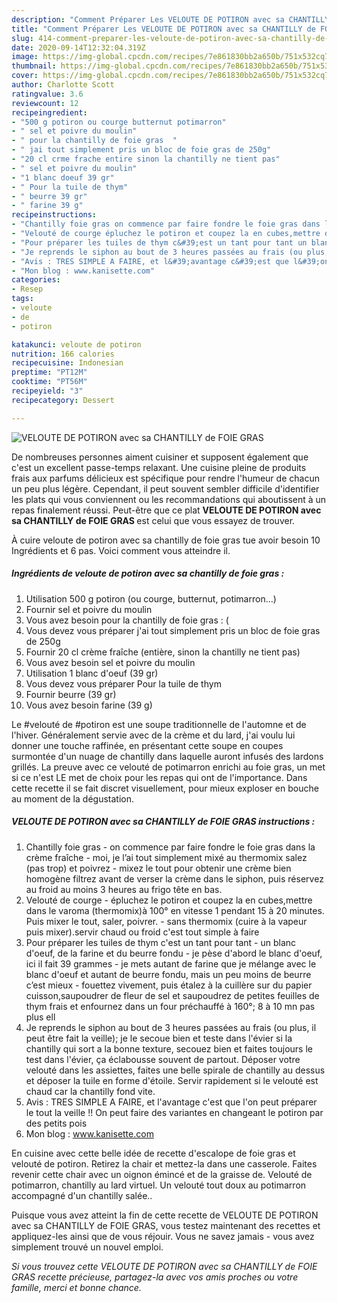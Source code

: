 ```yaml
---
description: "Comment Préparer Les VELOUTE DE POTIRON avec sa CHANTILLY de FOIE GRAS"
title: "Comment Préparer Les VELOUTE DE POTIRON avec sa CHANTILLY de FOIE GRAS"
slug: 414-comment-preparer-les-veloute-de-potiron-avec-sa-chantilly-de-foie-gras
date: 2020-09-14T12:32:04.319Z
image: https://img-global.cpcdn.com/recipes/7e861830bb2a650b/751x532cq70/veloute-de-potiron-avec-sa-chantilly-de-foie-gras-photo-principale-de-la-recette.jpg
thumbnail: https://img-global.cpcdn.com/recipes/7e861830bb2a650b/751x532cq70/veloute-de-potiron-avec-sa-chantilly-de-foie-gras-photo-principale-de-la-recette.jpg
cover: https://img-global.cpcdn.com/recipes/7e861830bb2a650b/751x532cq70/veloute-de-potiron-avec-sa-chantilly-de-foie-gras-photo-principale-de-la-recette.jpg
author: Charlotte Scott
ratingvalue: 3.6
reviewcount: 12
recipeingredient:
- "500 g potiron ou courge butternut potimarron"
- " sel et poivre du moulin"
- " pour la chantilly de foie gras  "
- " jai tout simplement pris un bloc de foie gras de 250g"
- "20 cl crme frache entire sinon la chantilly ne tient pas"
- " sel et poivre du moulin"
- "1 blanc doeuf 39 gr"
- " Pour la tuile de thym"
- " beurre 39 gr"
- " farine 39 g"
recipeinstructions:
- "Chantilly foie gras on commence par faire fondre le foie gras dans la crème fraîche moi, je l’ai tout simplement mixé au thermomix salez (pas trop) et poivrez mixez le tout pour obtenir une crème bien homogène filtrez avant de verser la crème dans le siphon, puis réservez au froid au moins 3 heures au frigo tête en bas."
- "Velouté de courge épluchez le potiron et coupez la en cubes,mettre dans le varoma (thermomix)à 100° en vitesse 1 pendant 15 à 20 minutes. Puis mixer le tout, saler, poivrer. sans thermomix (cuire à la vapeur puis mixer).servir chaud ou froid c&#39;est tout simple à faire"
- "Pour préparer les tuiles de thym c&#39;est un tant pour tant un blanc d&#39;oeuf, de la farine et du beurre fondu je pèse d&#39;abord le blanc d&#39;oeuf, ici il fait 39 grammes je mets autant de farine que je mélange avec le blanc d&#39;oeuf et autant de beurre fondu, mais un peu moins de beurre c’est mieux fouettez vivement, puis étalez à la cuillère sur du papier cuisson,saupoudrer de fleur de sel et saupoudrez de petites feuilles de thym frais et enfournez dans un four préchauffé à 160°; 8 à 10 mn pas plus ell"
- "Je reprends le siphon au bout de 3 heures passées au frais (ou plus, il peut être fait la veille); je le secoue bien et teste dans l&#39;évier si la chantilly qui sort a la bonne texture, secouez bien et faites toujours le test dans l&#39;évier, ça éclabousse souvent de partout. Déposer votre velouté dans les assiettes, faites une belle spirale de chantilly au dessus et déposer la tuile en forme d&#39;étoile. Servir rapidement si le velouté est chaud car la chantilly fond vite."
- "Avis : TRES SIMPLE A FAIRE, et l&#39;avantage c&#39;est que l&#39;on peut préparer le tout la veille !! On peut faire des variantes en changeant le potiron par des petits pois"
- "Mon blog : www.kanisette.com"
categories:
- Resep
tags:
- veloute
- de
- potiron

katakunci: veloute de potiron 
nutrition: 166 calories
recipecuisine: Indonesian
preptime: "PT12M"
cooktime: "PT56M"
recipeyield: "3"
recipecategory: Dessert

---
```



![VELOUTE DE POTIRON avec sa CHANTILLY de FOIE GRAS](https://img-global.cpcdn.com/recipes/7e861830bb2a650b/751x532cq70/veloute-de-potiron-avec-sa-chantilly-de-foie-gras-photo-principale-de-la-recette.jpg)

De nombreuses personnes aiment cuisiner et supposent également que c'est un excellent passe-temps relaxant. Une cuisine pleine de produits frais aux parfums délicieux est spécifique pour rendre l'humeur de chacun un peu plus légère. Cependant, il peut souvent sembler difficile d'identifier les plats qui vous conviennent ou les recommandations qui aboutissent à un repas finalement réussi. Peut-être que ce plat <strong> VELOUTE DE POTIRON avec sa CHANTILLY de FOIE GRAS </strong> est celui que vous essayez de trouver.

<!--inarticleads1-->

À cuire veloute de potiron avec sa chantilly de foie gras tue avoir besoin 10 Ingrédients et 6 pas. Voici comment vous atteindre il.

##### Ingrédients de veloute de potiron avec sa chantilly de foie gras :

1. Utilisation 500 g potiron (ou courge, butternut, potimarron...)
1. Fournir  sel et poivre du moulin
1. Vous avez besoin  pour la chantilly de foie gras : (
1. Vous devez vous préparer  j&#39;ai tout simplement pris un bloc de foie gras de 250g
1. Fournir 20 cl crème fraîche (entière, sinon la chantilly ne tient pas)
1. Vous avez besoin  sel et poivre du moulin
1. Utilisation 1 blanc d&#39;oeuf (39 gr)
1. Vous devez vous préparer  Pour la tuile de thym
1. Fournir  beurre (39 gr)
1. Vous avez besoin  farine (39 g)


Le #velouté de #potiron est une soupe traditionnelle de l&#39;automne et de l&#39;hiver. Généralement servie avec de la crème et du lard, j&#39;ai voulu lui donner une touche raffinée, en présentant cette soupe en coupes surmontée d&#39;un nuage de chantilly dans laquelle auront infusés des lardons grillés. La preuve avec ce velouté de potimarron enrichi au foie gras, un met si ce n&#39;est LE met de choix pour les repas qui ont de l&#39;importance. Dans cette recette il se fait discret visuellement, pour mieux exploser en bouche au moment de la dégustation. 

<!--inarticleads2-->

##### VELOUTE DE POTIRON avec sa CHANTILLY de FOIE GRAS instructions :

1. Chantilly foie gras - on commence par faire fondre le foie gras dans la crème fraîche - moi, je l’ai tout simplement mixé au thermomix salez (pas trop) et poivrez - mixez le tout pour obtenir une crème bien homogène filtrez avant de verser la crème dans le siphon, puis réservez au froid au moins 3 heures au frigo tête en bas.
1. Velouté de courge - épluchez le potiron et coupez la en cubes,mettre dans le varoma (thermomix)à 100° en vitesse 1 pendant 15 à 20 minutes. Puis mixer le tout, saler, poivrer. - sans thermomix (cuire à la vapeur puis mixer).servir chaud ou froid c&#39;est tout simple à faire
1. Pour préparer les tuiles de thym c&#39;est un tant pour tant - un blanc d&#39;oeuf, de la farine et du beurre fondu - je pèse d&#39;abord le blanc d&#39;oeuf, ici il fait 39 grammes - je mets autant de farine que je mélange avec le blanc d&#39;oeuf et autant de beurre fondu, mais un peu moins de beurre c’est mieux - fouettez vivement, puis étalez à la cuillère sur du papier cuisson,saupoudrer de fleur de sel et saupoudrez de petites feuilles de thym frais et enfournez dans un four préchauffé à 160°; 8 à 10 mn pas plus ell
1. Je reprends le siphon au bout de 3 heures passées au frais (ou plus, il peut être fait la veille); je le secoue bien et teste dans l&#39;évier si la chantilly qui sort a la bonne texture, secouez bien et faites toujours le test dans l&#39;évier, ça éclabousse souvent de partout. Déposer votre velouté dans les assiettes, faites une belle spirale de chantilly au dessus et déposer la tuile en forme d&#39;étoile. Servir rapidement si le velouté est chaud car la chantilly fond vite.
1. Avis : TRES SIMPLE A FAIRE, et l&#39;avantage c&#39;est que l&#39;on peut préparer le tout la veille !! On peut faire des variantes en changeant le potiron par des petits pois
1. Mon blog : www.kanisette.com


En cuisine avec cette belle idée de recette d&#39;escalope de foie gras et velouté de potiron. Retirez la chair et mettez-la dans une casserole. Faites revenir cette chair avec un oignon émincé et de la graisse de. Velouté de potimarron, chantilly au lard virtuel. Un velouté tout doux au potimarron accompagné d&#39;un chantilly salée.. 

<!--inarticleads1-->

<p>
Puisque vous avez atteint la fin de cette recette de VELOUTE DE POTIRON avec sa CHANTILLY de FOIE GRAS, vous testez maintenant des recettes et appliquez-les ainsi que de vous réjouir. Vous ne savez jamais - vous avez simplement trouvé un nouvel emploi.
</p>

<p>
<i>Si vous trouvez cette VELOUTE DE POTIRON avec sa CHANTILLY de FOIE GRAS recette précieuse, partagez-la avec vos amis proches ou votre famille, merci et bonne chance.</i>
</p>
